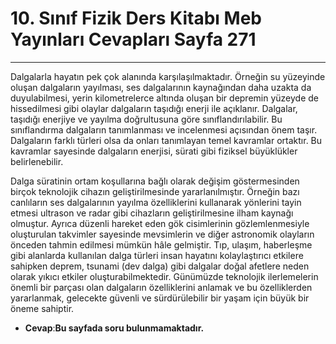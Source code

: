# 10. Sınıf Fizik Ders Kitabı Meb Yayınları Cevapları Sayfa 271

---

Dalgalarla hayatın pek çok alanında karşılaşılmaktadır. Örneğin su yüzeyinde oluşan dalgaların yayılması, ses dalgalarının kaynağından daha uzakta da duyulabilmesi, yerin kilometrelerce altında oluşan bir depremin yüzeyde de hissedilmesi gibi olaylar dalgaların taşıdığı enerji ile açıklanır. Dalgalar, taşıdığı enerjiye ve yayılma doğrultusuna göre sınıflandırılabilir. Bu sınıflandırma dalgaların tanımlanması ve incelenmesi açısından önem taşır. Dalgaların farklı türleri olsa da onları tanımlayan temel kavramlar ortaktır. Bu kavramlar sayesinde dalgaların enerjisi, sürati gibi fiziksel büyüklükler belirlenebilir.

 Dalga süratinin ortam koşullarına bağlı olarak değişim göstermesinden birçok teknolojik cihazın geliştirilmesinde yararlanılmıştır. Örneğin bazı canlıların ses dalgalarının yayılma özelliklerini kullanarak yönlerini tayin etmesi ultrason ve radar gibi cihazların geliştirilmesine ilham kaynağı olmuştur. Ayrıca düzenli hareket eden gök cisimlerinin gözlemlenmesiyle oluşturulan takvimler sayesinde mevsimlerin ve diğer astronomik olayların önceden tahmin edilmesi mümkün hâle gelmiştir. Tıp, ulaşım, haberleşme gibi alanlarda kullanılan dalga türleri insan hayatını kolaylaştırıcı etkilere sahipken deprem, tsunami (dev dalga) gibi dalgalar doğal afetlere neden olarak yıkıcı etkiler oluşturabilmektedir. Günümüzde teknolojik ilerlemelerin önemli bir parçası olan dalgaların özelliklerini anlamak ve bu özelliklerden yararlanmak, gelecekte güvenli ve sürdürülebilir bir yaşam için büyük bir öneme sahiptir.

-   **Cevap**:**Bu sayfada soru bulunmamaktadır.**